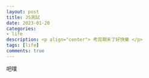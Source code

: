 ```yaml
---
layout: post
title: JS測試
date: 2023-01-20
categories:
- life
description: <p align="center"> 考完期末了好快樂 </p>
tags: [life]
comments: true
---
```


吧噗

<script>
    document.write("HEHE");
</script>

<script src="ericodingtwiceaweak.github.io/projects/2023-01-20.js"></script>